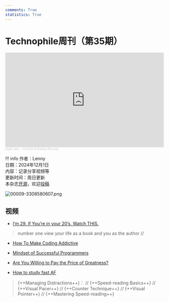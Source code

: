 ```yaml
---
comments: True
statistics: True
---
```


# Technophile周刊（第35期）

<iframe width="100%" height="300" scrolling="no" frameborder="no" allow="autoplay" src="https://w.soundcloud.com/player/?url=https%3A//api.soundcloud.com/tracks/344063501&color=%23ff5500&auto_play=false&hide_related=false&show_comments=true&show_user=true&show_reposts=false&show_teaser=true&visual=true"></iframe><div style="font-size: 10px; color: #cccccc;line-break: anywhere;word-break: normal;overflow: hidden;white-space: nowrap;text-overflow: ellipsis; font-family: Interstate,Lucida Grande,Lucida Sans Unicode,Lucida Sans,Garuda,Verdana,Tahoma,sans-serif;font-weight: 100;"><a href="https://soundcloud.com/elijahwho" title="‎elijah who" target="_blank" style="color: #cccccc; text-decoration: none;">‎elijah who</a> · <a href="https://soundcloud.com/elijahwho/imtiredoffeelingthisway" title="i&#x27;m tired of feeling this way" target="_blank" style="color: #cccccc; text-decoration: none;">i&#x27;m tired of feeling this way</a></div>

!!! info
    作者：Lenny<br>
    日期：2024年12月1日<br>
    内容：记录分享视频等<br>
    更新时间：周日更新<br>
    本杂志[开源](https://github.com/LennyChenLaw/Weekly)，欢迎[投稿](https://github.com/LennyChenLaw/Weekly/issues)


![00009-3308580607.png](https://s2.loli.net/2024/11/12/SJcABkxGseY7mZg.png)

## 视频
+ [I’m 29. If You’re in your 20’s, Watch THIS.](https://www.youtube.com/watch?v=VT1PC2Zmq2o)
>number one view your life as a book and you as the author // 

+ [How To Make Coding Addictive](https://www.youtube.com/watch?v=K7hU_z9X4Kk)
>

+ [Mindset of Successful Programmers](https://www.youtube.com/watch?v=nogh434ykF0)
>


+ [Are You Willing to Pay the Price of Greatness?](https://www.youtube.com/watch?v=o7TcCr3uRkg)
>


+ [How to study fast AF](https://www.youtube.com/watch?v=JI4fvr3iBrk)
>{++Managing Distractions++}： // {++Speed-reading Basics++} // {++Visual Pacer++} // {++Counter Technique++} // {++Visual Pointer++} // 
{++Mastering Speed-reading++}






